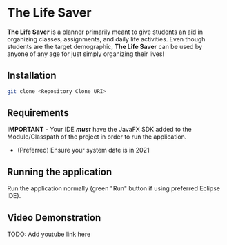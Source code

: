 # The Life Saver

**The Life Saver** is a planner primarily meant to give students an aid in organizing classes, assignments, and daily life activities. Even though students are the target demographic, **The Life Saver** can be used by anyone of any age for just simply organizing their lives!

## Installation

```bash
git clone <Repository Clone URI>
```
 

## Requirements
**IMPORTANT** - Your IDE **_must_** have the JavaFX SDK added to the Module/Classpath of the project in order to run the application.

- (Preferred) Ensure your system date is in 2021 

## Running the application
Run the application normally (green "Run" button if using preferred Eclipse IDE).

## Video Demonstration
TODO: Add youtube link here
